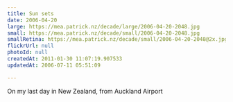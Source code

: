 ```yaml
---
title: Sun sets
date: 2006-04-20
large: https://mea.patrick.nz/decade/large/2006-04-20-2048.jpg
small: https://mea.patrick.nz/decade/small/2006-04-20-2048.jpg
smallRetina: https://mea.patrick.nz/decade/small/2006-04-20-2048@2x.jpg
flickrUrl: null
photoId: null
createdAt: 2011-01-30 11:07:19.907533
updatedAt: 2006-07-11 05:51:09

---
```

On my last day in New Zealand, from Auckland Airport
